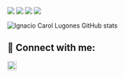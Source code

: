 ![](https://img.shields.io/badge/Python-3776AB?style=for-the-badge&logo=python&logoColor=black)
![](https://img.shields.io/badge/Node.js-43853D?style=for-the-badge&logo=node.js&logoColor=black)
![](https://img.shields.io/badge/Go-00ADD8?style=for-the-badge&logo=go&logoColor=black)
![](https://img.shields.io/badge/Amazon_AWS-232F3E?style=for-the-badge&logo=amazon-aws&logoColor=black)

![Ignacio Carol Lugones GitHub stats](https://github-readme-stats.vercel.app/api?username=Ignaciocl&show_icons=true&theme=tokyonight&count_private=true&include_all_commits=true&hide=stars,prs,issues,contribs)


## 🤝 Connect with me:

<a href="https://www.linkedin.com/in/ignacio-carol-lugones-51770a18b/"><img align="center" src="https://raw.githubusercontent.com/yushi1007/yushi1007/main/images/linkedin.svg" alt="Ignacio Carol Lugones | LinkedIn" width="21px"/></a>

<!--
**cosito** is a ✨ _special_ ✨ repository because its `README.md` (this file) appears on your GitHub profile.

Here are some ideas to get you started:

- 🔭 I’m currently working on ...
- 🌱 I’m currently learning ...
- 👯 I’m looking to collaborate on ...
- 🤔 I’m looking for help with ...
- 💬 Ask me about ...
- 📫 How to reach me: ...
- 😄 Pronouns: ...
- ⚡ Fun fact: ...
-->
